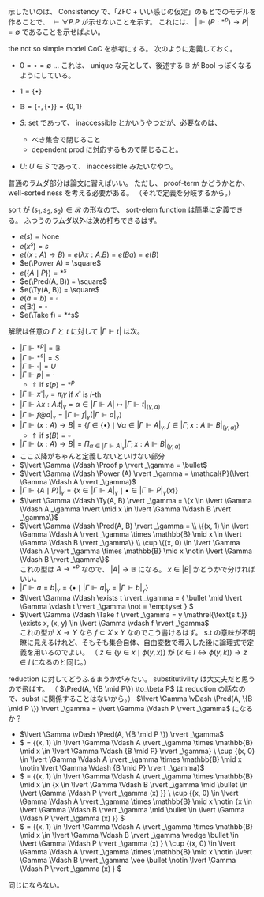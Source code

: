 示したいのは、 Consistency で、「ZFC + いい感じの仮定」のもとでのモデルを作ることで、
$\vdash \forall P. P$ が示せないことを示す。
これには、 $\lvert \Vdash (P: *^p) \to P \rvert = \emptyset$ であることを示せばよい。

the not so simple model CoC を参考にする。
次のように定義しておく。
- $0 = \bullet = \emptyset$ ... これは、 unique な元として、後述する $\mathbb{B}$ が Bool っぽくなるようにしている。
- $1 = \{ \bullet \}$
- $\mathbb{B} = \{ \bullet, \{\bullet \} \} = \{0, 1\}$

- $S$: set であって、 inaccessible とかいうやつだが、必要なのは、
  - べき集合で閉じること
  - dependent prod に対応するもので閉じること。
- $U$: $U \in S$ であって、 inaccessible みたいなやつ。

普通のラムダ部分は論文に習えばいい。
ただし、 proof-term かどうかとか、 well-sorted ness を考える必要がある。
（それで定義を分岐するから。）

sort が $(s_1, s_2, s_2) \in \mathcal{R}$ の形なので、 sort-elem function は簡単に定義できる。
ふつうのラムダ以外は決め打ちできるはず。
- $e(s) = \text{None}$
- $e(x^s) = s$
- $e((x: A) \to B) = e(\lambda x: A. B) = e(B a) = e(B)$
- $e(\Power A) = \square$
- $e(\{A \mid P\}) = *^s$
- $e(\Pred(A, B)) = \square$
- $e(\Ty(A, B)) = \square$
- $e(a = b) = \square$
- $e(\exists t) = \square$
- $e(\Take f) = *^s$

解釈は任意の $\Gamma$ と $t$ に対して $\lvert \Gamma \Vdash t \rvert$ は次。
- $\lvert \Gamma \Vdash *^p \rvert = \mathbb{B}$
- $\lvert \Gamma \Vdash *^s \rvert = S$
- $\lvert \Gamma \Vdash \square \rvert = U$
- $\lvert \Gamma \Vdash p \rvert = \cdot$
  - $\Uparrow$ if $s(p) = *^p$
- $\lvert \Gamma \Vdash x^\square \rvert _\gamma = \pi_i \gamma$ if $x^\square$ is $i$-th
- $\lvert \Gamma \Vdash \lambda x: A. t \rvert _\gamma = \alpha \in \lvert \Gamma \Vdash A \rvert \mapsto \lvert \Gamma \Vdash t \rvert _{(\gamma, \alpha)}$
- $\lvert \Gamma \Vdash f @ a  \rvert _\gamma = \lvert \Gamma \Vdash f \rvert _\gamma (\lvert \Gamma \Vdash a \rvert _\gamma)$
- $\lvert \Gamma \Vdash (x: A) \to B \rvert = \{f \in \{ \bullet \} \mid \forall \alpha \in \lvert \Gamma \Vdash A \rvert _\gamma , f \in \lvert \Gamma; x: A \Vdash B \rvert _{(\gamma, \alpha)} \}$
  - $\Uparrow$ if $s(B) = \square$
- $\lvert \Gamma \Vdash (x: A) \to B \rvert = \Pi_{\alpha \in \lvert \Gamma \Vdash A \rvert _\gamma} \lvert \Gamma; x: A \Vdash B \rvert _{(\gamma, \alpha)}$
- ここ以降がちゃんと定義しないといけない部分
- $\lvert \Gamma \Vdash \Proof p \rvert _\gamma = \bullet$
- $\lvert \Gamma \Vdash \Power (A) \rvert _\gamma = \mathcal{P}(\lvert \Gamma \Vdash A \rvert _\gamma)$
- $\lvert \Gamma \Vdash \{A \mid P\} \rvert _\gamma = \{x \in \lvert \Gamma \Vdash A \rvert _\gamma \mid \bullet \in \lvert \Gamma \Vdash P \rvert _\gamma (x) \}$
- $\lvert \Gamma \Vdash \Ty(A, B) \rvert _\gamma = \{x \in \lvert \Gamma \Vdash A _\gamma \rvert \mid x \in \lvert \Gamma \Vdash B \rvert _\gamma\}$
- $\lvert \Gamma \Vdash \Pred(A, B) \rvert _\gamma =
  \\ \{(x, 1) \in \lvert \Gamma \Vdash A \rvert _\gamma \times \mathbb{B} \mid x \in \lvert \Gamma \Vdash B \rvert _\gamma\} \\
  \cup \{(x, 0) \in \lvert \Gamma \Vdash A \rvert _\gamma \times \mathbb{B} \mid x \notin \lvert \Gamma \Vdash B \rvert _\gamma\}$
  <br> これの型は $A \to *^p$ なので、 $\lvert A \rvert \to \mathbb{B}$ になる。 $x \in \lvert B \rvert$ かどうかで分ければいい。
- $\lvert \Gamma \Vdash a = b \rvert _\gamma = \{\bullet \mid \lvert \Gamma \Vdash a \rvert _\gamma = \lvert \Gamma \Vdash b \rvert _\gamma\}$
- $\lvert \Gamma \Vdash \exists t \rvert _\gamma = \{ \bullet \mid \lvert \Gamma \vdash t \rvert _\gamma \not = \emptyset \} $
- $\lvert \Gamma \Vdash \Take f \rvert _\gamma = y \mathrel{\text{s.t.}} \exists x, (x, y) \in \lvert \Gamma \vdash f \rvert _\gamma$
  <br> これの型が $X \to Y$ なら $f \subset X \times Y$ なのでこう書けるはず。
  $\text{s.t}$ の意味が不明瞭に見えるけれど、そもそも集合自体、自由変数で導入した後に論理式で定義を用いるのでよい。
  （ $z \in \{y \in x \mid \phi(y, x)\}$ が $(k \in l \leftrightarrow \phi(y, k)) \rightarrow z \in l$  になるのと同じ。）

reduction に対してどうふるまうかがみたい。
substitutivility は大丈夫だと思うので飛ばす。
（ $\Pred(A, \{B \mid P\}) \to_\beta P$ は reduction の話なので、subst に関係することはないから。）
$\lvert \Gamma \vDash \Pred(A, \{B \mid P \}) \rvert _\gamma = \lvert \Gamma \Vdash P \rvert _\gamma$ になるか？
- $\lvert \Gamma \vDash \Pred(A, \{B \mid P \}) \rvert _\gamma$
- $ = \{(x, 1) \in \lvert \Gamma \Vdash A \rvert _\gamma \times \mathbb{B} \mid x \in \lvert \Gamma \Vdash \{B \mid P\} \rvert _\gamma\} \\
  \cup \{(x, 0) \in \lvert \Gamma \Vdash A \rvert _\gamma \times \mathbb{B} \mid x \notin \lvert \Gamma \Vdash \{B \mid P\} \rvert _\gamma\}$
- $ = \{(x, 1) \in \lvert \Gamma \Vdash A \rvert _\gamma \times \mathbb{B} \mid x \in \{x \in \lvert \Gamma \Vdash B \rvert _\gamma \mid \bullet \in \lvert \Gamma \Vdash P \rvert _\gamma (x) \}\} \\
  \cup \{(x, 0) \in \lvert \Gamma \Vdash A \rvert _\gamma \times \mathbb{B} \mid x \notin \{x \in \lvert \Gamma \Vdash B \rvert _\gamma \mid \bullet \in \lvert \Gamma \Vdash P \rvert _\gamma (x) \}\} $
- $ = \{(x, 1) \in \lvert \Gamma \Vdash A \rvert _\gamma \times \mathbb{B} \mid x \in \lvert \Gamma \Vdash B \rvert _\gamma \wedge \bullet \in \lvert \Gamma \Vdash P \rvert _\gamma (x) \} \\
  \cup \{(x, 0) \in \lvert \Gamma \Vdash A \rvert _\gamma \times \mathbb{B} \mid x \notin \lvert \Gamma \Vdash B \rvert _\gamma \vee \bullet \notin \lvert \Gamma \Vdash P \rvert _\gamma (x) \} $

同じにならない。
